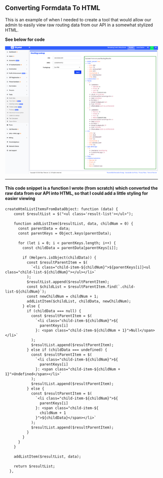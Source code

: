 ## Converting Formdata To HTML

This is an example of when I needed to create a tool that would allow our admin to easily view raw routing data from our API in a somewhat stylized HTML.  

**See below for code**

![Routing lookup page](/assets/routingLookup.png)


---


#### This code snippet is a function I wrote (from scratch) which converted the raw data from our API into HTML, so that I could add a little styling for easier viewing

```
createHtmlListItemsFromDataObject: function (data) {
    const $resultList = $("<ul class='result-list'></ul>");

    function addListItem($resultList, data, childNum = 0) {
      const parentData = data;
      const parentKeys = Object.keys(parentData);

      for (let i = 0; i < parentKeys.length; i++) {
        const childData = parentData[parentKeys[i]];

        if (Helpers.isObject(childData)) {
          const $resultParentItem = $(
            `<li class="child-item-${childNum}">${parentKeys[i]}<ul class="child-list-${childNum}"></ul></li>`
          );
          $resultList.append($resultParentItem);
          const $childList = $resultParentItem.find(`.child-list-${childNum}`);
          const newChildNum = childNum + 1;
          addListItem($childList, childData, newChildNum);
        } else {
          if (childData === null) {
            const $resultParentItem = $(
              `<li class="child-item-${childNum}">${
                parentKeys[i]
              }: <span class="child-item-${childNum + 1}">Null</span></li>`
            );
            $resultList.append($resultParentItem);
          } else if (childData === undefined) {
            const $resultParentItem = $(
              `<li class="child-item-${childNum}">${
                parentKeys[i]
              }: <span class="child-item-${childNum + 1}">Undefined</span></li>`
            );
            $resultList.append($resultParentItem);
          } else {
            const $resultParentItem = $(
              `<li class="child-item-${childNum}">${
                parentKeys[i]
              }: <span class="child-item-${
                childNum + 1
              }">${childData}</span></li>`
            );
            $resultList.append($resultParentItem);
          }
        }
      }
    }

    addListItem($resultList, data);
    
    return $resultList;
  },
```